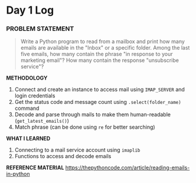 # Day 1 Log

### PROBLEM STATEMENT
> Write a Python program to read from a mailbox and print how many emails are available in the "Inbox" or a specific folder. Among the last five emails, how many contain the phrase "in response to your marketing email"? How many contain the response "unsubscribe service"?

**METHODOLOGY**
1. Connect and create an instance to access mail using `IMAP_SERVER` and login credentials
2. Get the status code and message count using `.select(folder_name)` command
3. Decode and parse through mails to make them human-readable (`get_latest_emails()`)
4. Match phrase (can be done using `re` for better searching)

**WHAT I LEARNED**
1. Connecting to a mail service account using `imaplib`
2. Functions to access and decode emails

**REFERENCE MATERIAL**
https://thepythoncode.com/article/reading-emails-in-python
